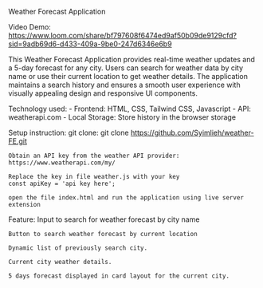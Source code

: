 Weather Forecast Application

Video Demo: https://www.loom.com/share/bf797608f6474ed9af50b09de9129cfd?sid=9adb69d6-d433-409a-9be0-247d6346e6b9

This Weather Forecast Application provides real-time weather updates and a 5-day forecast for any city. Users can search for weather data by city name or use their current location to get weather details. The application maintains a search history and ensures a smooth user experience with visually appealing design and responsive UI components.

Technology used:
    - Frontend: HTML, CSS, Tailwind CSS, Javascript
    - API: weatherapi.com
    - Local Storage: Store history in the browser storage

Setup instruction:
    git clone: git clone https://github.com/Syimlieh/weather-FE.git

    Obtain an API key from the weather API provider: https://www.weatherapi.com/my/

    Replace the key in file weather.js with your key
    const apiKey = 'api key here';

    open the file index.html and run the application using live server extension

Feature:
    Input to search for weather forecast by city name

    Button to search weather forecast by current location

    Dynamic list of previously search city.

    Current city weather details.

    5 days forecast displayed in card layout for the current city.



    